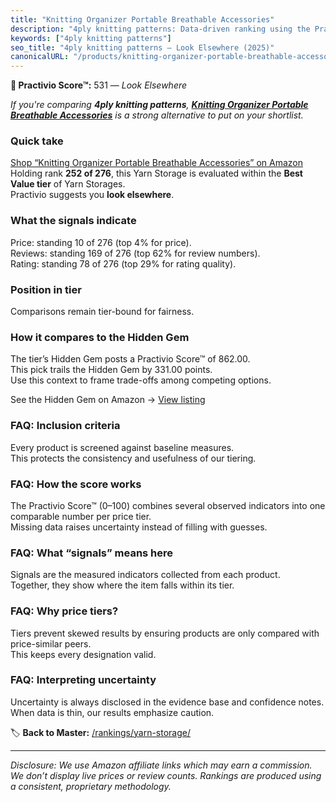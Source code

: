 ```yaml
---
title: "Knitting Organizer Portable Breathable Accessories"
description: "4ply knitting patterns: Data-driven ranking using the Practivio Score™. Positioned by quality, value, demand, findability, momentum."
keywords: ["4ply knitting patterns"]
seo_title: "4ply knitting patterns — Look Elsewhere (2025)"
canonicalURL: "/products/knitting-organizer-portable-breathable-accessories-B0DN5H994N/"
---
```


**🚫 Practivio Score™:** 531 — _Look Elsewhere_


*If you're comparing **4ply knitting patterns**, **[Knitting Organizer Portable Breathable Accessories](https://www.amazon.com/dp/B0DN5H994N?tag=practivio-20)** is a strong alternative to put on your shortlist.*
### Quick take
[Shop “Knitting Organizer Portable Breathable Accessories” on Amazon](https://www.amazon.com/dp/B0DN5H994N?tag=practivio-20)
Holding rank **252 of 276**, this Yarn Storage is evaluated within the **Best Value tier** of Yarn Storages.  
Practivio suggests you **look elsewhere**.

### What the signals indicate
Price: standing 10 of 276 (top 4% for price).  
Reviews: standing 169 of 276 (top 62% for review numbers).  
Rating: standing 78 of 276 (top 29% for rating quality).  

### Position in tier
Comparisons remain tier-bound for fairness.

### How it compares to the Hidden Gem
The tier’s Hidden Gem posts a Practivio Score™ of 862.00.  
This pick trails the Hidden Gem by 331.00 points.  
Use this context to frame trade-offs among competing options.  

See the Hidden Gem on Amazon → [View listing](https://www.amazon.com/dp/B085ZV98JM?tag=practivio-20)

### FAQ: Inclusion criteria
Every product is screened against baseline measures.  
This protects the consistency and usefulness of our tiering.

### FAQ: How the score works
The Practivio Score™ (0–100) combines several observed indicators into one comparable number per price tier.  
Missing data raises uncertainty instead of filling with guesses.

### FAQ: What “signals” means here
Signals are the measured indicators collected from each product.  
Together, they show where the item falls within its tier.

### FAQ: Why price tiers?
Tiers prevent skewed results by ensuring products are only compared with price-similar peers.  
This keeps every designation valid.

### FAQ: Interpreting uncertainty
Uncertainty is always disclosed in the evidence base and confidence notes.  
When data is thin, our results emphasize caution.


🏷️ **Back to Master:** [/rankings/yarn-storage/](/rankings/yarn-storage/)

---
_Disclosure: We use Amazon affiliate links which may earn a commission. We don’t display live prices or review counts. Rankings are produced using a consistent, proprietary methodology._
